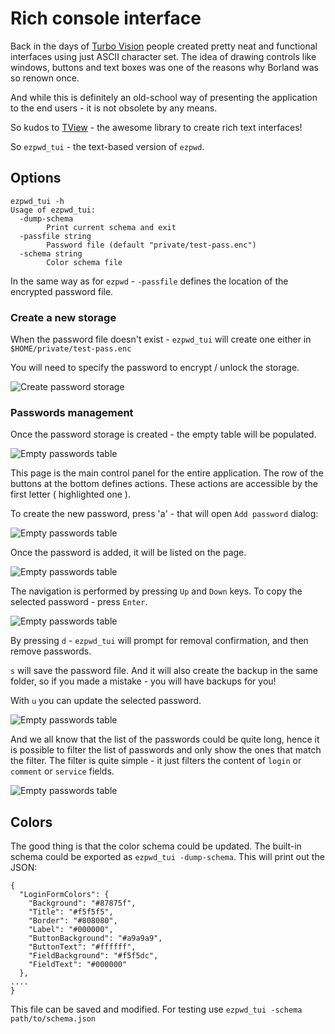 # Rich console interface

Back in the days of [Turbo Vision](https://en.wikipedia.org/wiki/Turbo_Vision) people created pretty neat and functional interfaces using just ASCII character set.
The idea of drawing controls like windows, buttons and text boxes was one of the reasons why Borland was so renown once.

And while this is definitely an old-school way of presenting the application to the end users - it is not obsolete by any means.

So kudos to [TView](https://github.com/rivo/tview/) - the awesome library to create rich text interfaces!

So `ezpwd_tui` - the text-based version of `ezpwd`. 

## Options
```
ezpwd_tui -h
Usage of ezpwd_tui:
  -dump-schema
        Print current schema and exit
  -passfile string
        Password file (default "private/test-pass.enc")
  -schema string
        Color schema file
```

In the same way as for `ezpwd` - `-passfile` defines the location of the encrypted password file.

### Create a new storage

When the password file doesn't exist - `ezpwd_tui` will create one either in `$HOME/private/test-pass.enc`

You will need to specify the password to encrypt / unlock the storage.

![Create password storage](images/create-storage.png)

### Passwords management

Once the password storage is created - the empty table will be populated.

![Empty passwords table](images/empty-table.png)

This page is the main control panel for the entire application. The row of the buttons at the bottom defines actions. These actions are accessible by the first letter ( highlighted one ).

To create the new password, press 'a' - that will open `Add password` dialog:

![Empty passwords table](images/add-new-credentials.png)

Once the password is added, it will be listed on the page.

![Empty passwords table](images/nonempty-table.png)

The navigation is performed by pressing `Up` and `Down` keys. To copy the selected password - press `Enter`.

![Empty passwords table](images/copy-password.png)

By pressing `d` - `ezpwd_tui` will prompt for removal confirmation, and then remove passwords.

`s` will save the password file. And it will also create the backup in the same folder, so if you made a mistake - you will have backups for you!

With `u` you can update the selected password.

![Empty passwords table](images/update-credentials.png)

And we all know that the list of the passwords could be quite long, hence it is possible to filter the list of passwords and only show the ones that match the filter. The filter is quite simple - it just filters the content of `login` or `comment` or `service` fields.

![Empty passwords table](images/filter-table.png)

## Colors

The good thing is that the color schema could be updated. The built-in schema could be exported as `ezpwd_tui -dump-schema`. This will print out the JSON:
```
{
  "LoginFormColors": {
    "Background": "#87875f",
    "Title": "#f5f5f5",
    "Border": "#808080",
    "Label": "#000000",
    "ButtonBackground": "#a9a9a9",
    "ButtonText": "#ffffff",
    "FieldBackground": "#f5f5dc",
    "FieldText": "#000000"
  },
....
}
```
This file can be saved and modified. For testing use `ezpwd_tui -schema path/to/schema.json`
